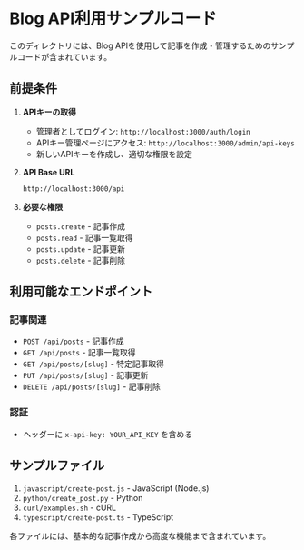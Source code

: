 # Blog API利用サンプルコード

このディレクトリには、Blog APIを使用して記事を作成・管理するためのサンプルコードが含まれています。

## 前提条件

1. **APIキーの取得**
   - 管理者としてログイン: `http://localhost:3000/auth/login`
   - APIキー管理ページにアクセス: `http://localhost:3000/admin/api-keys`
   - 新しいAPIキーを作成し、適切な権限を設定

2. **API Base URL**
   ```
   http://localhost:3000/api
   ```

3. **必要な権限**
   - `posts.create` - 記事作成
   - `posts.read` - 記事一覧取得
   - `posts.update` - 記事更新
   - `posts.delete` - 記事削除

## 利用可能なエンドポイント

### 記事関連
- `POST /api/posts` - 記事作成
- `GET /api/posts` - 記事一覧取得
- `GET /api/posts/[slug]` - 特定記事取得
- `PUT /api/posts/[slug]` - 記事更新
- `DELETE /api/posts/[slug]` - 記事削除

### 認証
- ヘッダーに `x-api-key: YOUR_API_KEY` を含める

## サンプルファイル

1. `javascript/create-post.js` - JavaScript (Node.js)
2. `python/create_post.py` - Python
3. `curl/examples.sh` - cURL
4. `typescript/create-post.ts` - TypeScript

各ファイルには、基本的な記事作成から高度な機能まで含まれています。
